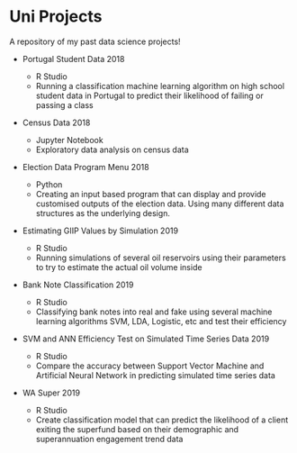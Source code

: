 # Uni Projects
A repository of my past data science projects!

- Portugal Student Data 2018
    - R Studio
    - Running a classification machine learning algorithm on high school student data in Portugal to predict their likelihood of failing or passing a class

- Census Data 2018
    - Jupyter Notebook
    - Exploratory data analysis on census data

- Election Data Program Menu 2018
    - Python
    - Creating an input based program that can display and provide customised outputs of the election data. Using many different data structures as the underlying design.

- Estimating GIIP Values by Simulation 2019
    - R Studio
    - Running simulations of several oil reservoirs using their parameters to try to estimate the actual oil volume inside

- Bank Note Classification 2019
    - R Studio
    - Classifying bank notes into real and fake using several machine learning algorithms SVM, LDA, Logistic, etc and test their efficiency

- SVM and ANN Efficiency Test on Simulated Time Series Data 2019
    - R Studio
    - Compare the accuracy between Support Vector Machine and Artificial Neural Network in predicting simulated time series data

- WA Super 2019
    - R Studio
    - Create classification model that can predict the likelihood of a client exiting the superfund based on their demographic and superannuation engagement trend data

  
